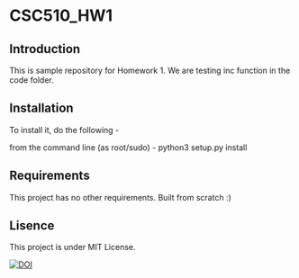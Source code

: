 # CSC510_HW1


## Introduction

This is sample repository for Homework 1. We are testing inc function in the code folder.

## Installation

To install it, do the following - 

from the command line (as root/sudo) - 
python3 setup.py install

## Requirements

This project has no other requirements. Built from scratch :)

## Lisence

This project is under MIT License.

<a href="https://doi.org/10.5281/zenodo.3987288"><img src="https://zenodo.org/badge/DOI/10.5281/zenodo.3987288.svg" alt="DOI"></a>
